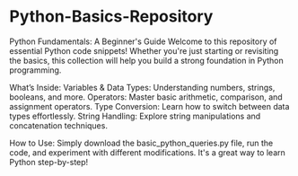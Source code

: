 # Python-Basics-Repository

Python Fundamentals: A Beginner's Guide
Welcome to this repository of essential Python code snippets! Whether you're just starting or revisiting the basics, this collection will help you build a strong foundation in Python programming.

What’s Inside:
Variables & Data Types: Understanding numbers, strings, booleans, and more.
Operators: Master basic arithmetic, comparison, and assignment operators.
Type Conversion: Learn how to switch between data types effortlessly.
String Handling: Explore string manipulations and concatenation techniques.

How to Use:
Simply download the basic_python_queries.py file, run the code, and experiment with different modifications. It's a great way to learn Python step-by-step!
